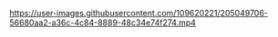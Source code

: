 

https://user-images.githubusercontent.com/109620221/205049706-56680aa2-a36c-4c84-8889-48c34e74f274.mp4

